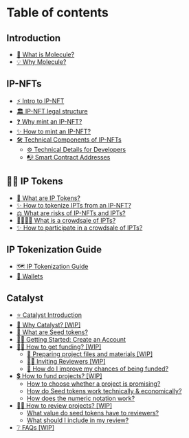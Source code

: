 # Table of contents

## Introduction

* [🔬 What is Molecule?](README.md)
* [💡 Why Molecule?](introduction/why-molecule.md)

## IP-NFTs

* [⚡ Intro to IP-NFT](ip-nfts/intro-to-ip-nft.md)
* [🏛️ IP-NFT legal structure](ip-nfts/ip-nft-legal-structure.md)
* [❓ Why mint an IP-NFT?](ip-nfts/why-mint-an-ip-nft.md)
* [✨ How to mint an IP-NFT?](ip-nfts/how-to-mint-an-ip-nft.md)
* [🛠️ Technical Components of IP-NFTs](ip-nfts/technical-components-of-ip-nfts/README.md)
  * [⚙️ Technical Details for Developers](ip-nfts/technical-components-of-ip-nfts/technical-details-for-developers.md)
  * [📭 Smart Contract Addresses](ip-nfts/technical-components-of-ip-nfts/smart-contract-addresses.md)

## 🧑‍🔬 IP Tokens

* [💊 What are IP Tokens?](ip-tokens/what-are-ipts.md)
* [✨ How to tokenize IPTs from an IP-NFT?](ip-tokens/how-to-fractionalize-an-ip-nft.md)
* [⚖️ What are risks of IP-NFTs and IPTs?](ip-tokens/what-are-risks-of-ip-nfts.md)
* [👨‍👩‍👧‍👦 What is a crowdsale of IPTs?](ip-tokens/what-is-a-crowdsale-of-ipts.md)
* [✨ How to participate in a crowdsale of IPTs?](ip-tokens/how-to-participate-in-a-crowdsale-of-ipts.md)

## IP Tokenization Guide

* [🗺️ IP Tokenization Guide](ip-tokenization-guide/ip-tokenization-guide.md)
* [🏦 Wallets](ip-tokenization-guide/wallets.md)

## Catalyst

* [⭐ Catalyst Introduction](catalyst/catalyst-introduction.md)
* [🤔 Why Catalyst? \[WIP\]](catalyst/why-catalyst-wip.md)
* [🌱 What are Seed tokens?](catalyst/what-are-seed-tokens.md)
* [💁‍♀️ Getting Started: Create an Account](catalyst/getting-started-create-an-account.md)
* [🧑‍🔬 How to get funding? \[WIP\]](catalyst/how-to-get-funding-wip/README.md)
  * [📂 Preparing project files and materials \[WIP\]](catalyst/how-to-get-funding-wip/preparing-project-files-and-materials-wip.md)
  * [👩‍💻 Inviting Reviewers \[WIP\]](catalyst/how-to-get-funding-wip/inviting-reviewers-wip.md)
  * [💸 How do I improve my chances of being funded?](catalyst/how-to-get-funding-wip/how-do-i-improve-my-chances-of-being-funded.md)
* [💲 How to fund projects? \[WIP\]](catalyst/how-to-fund-projects-wip/README.md)
  * [How to choose whether a project is promising?](catalyst/how-to-fund-projects-wip/how-to-choose-whether-a-project-is-promising.md)
  * [How do Seed tokens work technically & economically?](catalyst/how-to-fund-projects-wip/how-do-seed-tokens-work-technically-and-economically.md)
  * [How does the numeric notation work?](catalyst/how-to-fund-projects-wip/how-does-the-numeric-notation-work.md)
* [🕵️‍♂️ How to review projects? \[WIP\]](catalyst/how-to-review-projects-wip/README.md)
  * [What value do seed tokens have to reviewers?](catalyst/how-to-review-projects-wip/what-value-do-seed-tokens-have-to-reviewers.md)
  * [What should I include in my review?](catalyst/how-to-review-projects-wip/what-should-i-include-in-my-review.md)
* [❔ FAQs \[WIP\]](catalyst/faqs-wip.md)
